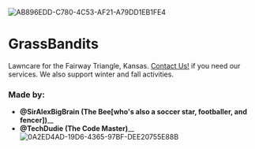 ![AB896EDD-C780-4C53-AF21-A79DD1EB1FE4](https://user-images.githubusercontent.com/98426972/161321888-817820c0-5e99-472d-84a5-001144aa35d3.gif)
# GrassBandits
Lawncare for the Fairway Triangle, Kansas. <a class="button" href="tel:911">Contact Us!<a> if you need our services.
We also support winter and fall activities.
### __Made by:__
* __@SirAlexBigBrain (The Bee[who's also a soccer star, footballer, and fencer])____
* __@TechDudie (The Code Master)____
![0A2ED4AD-19D6-4365-97BF-DEE20755E88B](https://user-images.githubusercontent.com/98426972/161281604-29c839c2-eae6-406f-ab0b-6f4d29fc99cd.gif)

